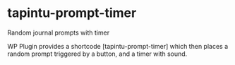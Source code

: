# tapintu-prompt-timer
Random journal prompts with timer

WP Plugin provides a shortcode [tapintu-prompt-timer] which then places a random prompt triggered by a button, and a timer with sound.
